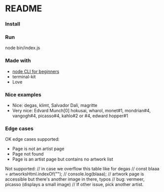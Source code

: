 # README

### Install

### Run

node bin/index.js

### Made with

- [node CLI for beginners](https://developer.okta.com/blog/2019/06/18/command-line-app-with-nodejs#build-your-first-nodejs-command-line-application)
- terminal-kit
- Love

### Nice examples

- Nice: degas, klimt, Salvador Dali, magritte
- Very nice: Edvard Munch[0] hokusai, wharol, monet#1, mondrian#4, vangogh#4, picasso#4, kahlo#2 or #4, edward hopper#1

### Edge cases

OK edge cases supported:

- Page is not an artist page
- Page not found
- Page is an artist page but contains no artwork list

Not supported:
// in case we overflow this table like for degas
// const blaaa = artworksHtml.indexOf("</tr>");
// console.log(blaaa);
// artwork page is accessible but there's another image in there, typos
// bug: vermeer, picasso (displays a small image)
// If other issue, pick another artist.
